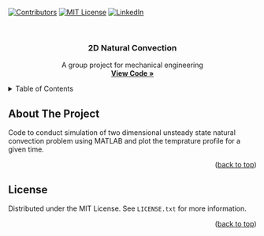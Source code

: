 <!-- Improved compatibility of back to top link: See: https://github.com/othneildrew/Best-README-Template/pull/73 -->
<a name="readme-top"></a>
<!--
*** Thanks for checking out the Best-README-Template. If you have a suggestion
*** that would make this better, please fork the repo and create a pull request
*** or simply open an issue with the tag "enhancement".
*** Don't forget to give the project a star!
*** Thanks again! Now go create something AMAZING! :D
-->



<!-- PROJECT SHIELDS -->
<!--
*** I'm using markdown "reference style" links for readability.
*** Reference links are enclosed in brackets [ ] instead of parentheses ( ).
*** See the bottom of this document for the declaration of the reference variables
*** for contributors-url, forks-url, etc. This is an optional, concise syntax you may use.
*** https://www.markdownguide.org/basic-syntax/#reference-style-links
-->
[![Contributors][contributors-shield]][contributors-url]
[![MIT License][license-shield]][license-url]
[![LinkedIn][linkedin-shield]][linkedin-url]



<!-- PROJECT LOGO -->
<br />
<div align="center">

  <h3 align="center">2D Natural Convection</h3>

  <p align="center">
    A group project for mechanical engineering
    <br />
    <a href="https://github.com/Kunj-jajal/two-dimensional-unsteady-state-natural-convection/tree/main/src"><strong>View Code »</strong></a>
    <br />
    
  </p>
</div>



<!-- TABLE OF CONTENTS -->
<details>
  <summary>Table of Contents</summary>
  <ol>
    <li>
      <a href="#about-the-project">About The Project</a>
    </li>
    <li><a href="#license">License</a></li>
  </ol>
</details>



<!-- ABOUT THE PROJECT -->
## About The Project

Code to conduct simulation of two dimensional unsteady state natural convection problem using MATLAB and plot the temprature profile for a given time.



<p align="right">(<a href="#readme-top">back to top</a>)</p>


<!-- LICENSE -->
## License

Distributed under the MIT License. See `LICENSE.txt` for more information.

<p align="right">(<a href="#readme-top">back to top</a>)</p>

<!-- MARKDOWN LINKS & IMAGES -->
<!-- https://www.markdownguide.org/basic-syntax/#reference-style-links -->
[contributors-shield]: https://img.shields.io/github/contributors/kunj-jajal/two-dimensional-unsteady-state-natural-convection?style=for-the-badge
[contributors-url]: https://github.com/kunj-jajal/two-dimensional-unsteady-state-natural-convection/graphs/contributors
[license-shield]: https://img.shields.io/github/license/kunj-jajal/two-dimensional-unsteady-state-natural-convection?style=for-the-badge
[license-url]: https://github.com/Kunj-jajal/two-dimensional-unsteady-state-natural-convection/blob/main/LICENSE
[linkedin-shield]: https://img.shields.io/badge/-LinkedIn-black.svg?style=for-the-badge&logo=linkedin&colorB=555
[linkedin-url]: https://www.linkedin.com/in/kunj-jajal-4ab897239/

